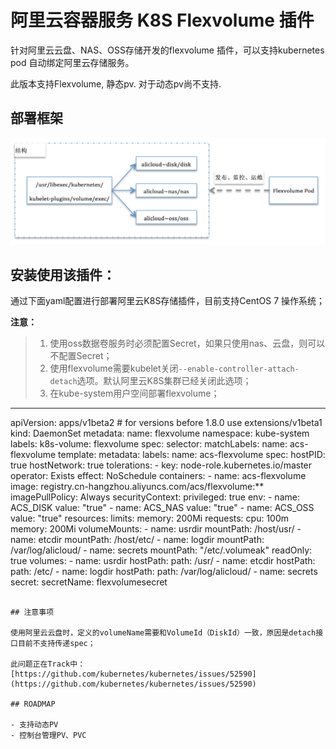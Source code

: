 # 阿里云容器服务 K8S Flexvolume 插件

针对阿里云云盘、NAS、OSS存储开发的flexvolume 插件，可以支持kubernetes pod 自动绑定阿里云存储服务。

此版本支持Flexvolume, 静态pv. 对于动态pv尚不支持.

## 部署框架
  ![系统框架图](docs/flexvolume.png)

## 安装使用该插件：


通过下面yaml配置进行部署阿里云K8S存储插件，目前支持CentOS 7 操作系统；

**注意：**
> 1. 使用oss数据卷服务时必须配置Secret，如果只使用nas、云盘，则可以不配置Secret；
> 2. 使用flexvolume需要kubelet关闭`--enable-controller-attach-detach`选项。默认阿里云K8S集群已经关闭此选项；
> 3. 在kube-system用户空间部署flexvolume；

---
apiVersion: apps/v1beta2 # for versions before 1.8.0 use extensions/v1beta1
kind: DaemonSet
metadata:
  name: flexvolume
  namespace: kube-system
  labels:
    k8s-volume: flexvolume
spec:
  selector:
    matchLabels:
      name: acs-flexvolume
  template:
    metadata:
      labels:
        name: acs-flexvolume
    spec:
      hostPID: true
      hostNetwork: true
      tolerations:
      - key: node-role.kubernetes.io/master
        operator: Exists
        effect: NoSchedule
      containers:
      - name: acs-flexvolume
        image: registry.cn-hangzhou.aliyuncs.com/acs/flexvolume:**
        imagePullPolicy: Always
        securityContext:
          privileged: true
        env:
        - name: ACS_DISK
          value: "true"
        - name: ACS_NAS
          value: "true"
        - name: ACS_OSS
          value: "true"
        resources:
          limits:
            memory: 200Mi
          requests:
            cpu: 100m
            memory: 200Mi
        volumeMounts:
        - name: usrdir
          mountPath: /host/usr/
        - name: etcdir
          mountPath: /host/etc/
        - name: logdir
          mountPath: /var/log/alicloud/
        - name: secrets
          mountPath: "/etc/.volumeak"
          readOnly: true
      volumes:
      - name: usrdir
        hostPath:
          path: /usr/
      - name: etcdir
        hostPath:
          path: /etc/
      - name: logdir
        hostPath:
          path: /var/log/alicloud/
      - name: secrets
        secret:
          secretName: flexvolumesecret
```

## 注意事项

使用阿里云云盘时，定义的volumeName需要和VolumeId（DiskId）一致，原因是detach接口目前不支持传递spec；

此问题正在Track中：[https://github.com/kubernetes/kubernetes/issues/52590](https://github.com/kubernetes/kubernetes/issues/52590)

## ROADMAP

- 支持动态PV
- 控制台管理PV、PVC
